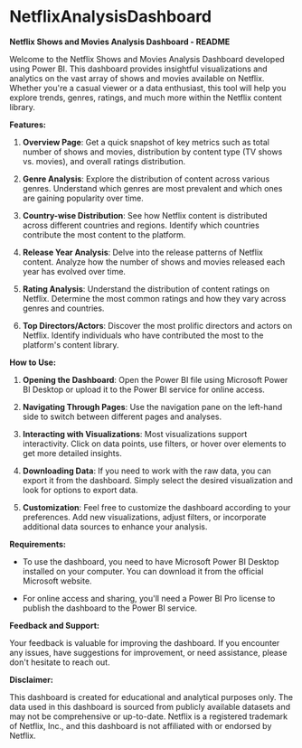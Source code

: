 # NetflixAnalysisDashboard
**Netflix Shows and Movies Analysis Dashboard - README**

Welcome to the Netflix Shows and Movies Analysis Dashboard developed using Power BI. This dashboard provides insightful visualizations and analytics on the vast array of shows and movies available on Netflix. Whether you're a casual viewer or a data enthusiast, this tool will help you explore trends, genres, ratings, and much more within the Netflix content library.

**Features:**

1. **Overview Page**: Get a quick snapshot of key metrics such as total number of shows and movies, distribution by content type (TV shows vs. movies), and overall ratings distribution.

2. **Genre Analysis**: Explore the distribution of content across various genres. Understand which genres are most prevalent and which ones are gaining popularity over time.

3. **Country-wise Distribution**: See how Netflix content is distributed across different countries and regions. Identify which countries contribute the most content to the platform.

4. **Release Year Analysis**: Delve into the release patterns of Netflix content. Analyze how the number of shows and movies released each year has evolved over time.

5. **Rating Analysis**: Understand the distribution of content ratings on Netflix. Determine the most common ratings and how they vary across genres and countries.

6. **Top Directors/Actors**: Discover the most prolific directors and actors on Netflix. Identify individuals who have contributed the most to the platform's content library.

**How to Use:**

1. **Opening the Dashboard**: Open the Power BI file using Microsoft Power BI Desktop or upload it to the Power BI service for online access.

2. **Navigating Through Pages**: Use the navigation pane on the left-hand side to switch between different pages and analyses.

3. **Interacting with Visualizations**: Most visualizations support interactivity. Click on data points, use filters, or hover over elements to get more detailed insights.

4. **Downloading Data**: If you need to work with the raw data, you can export it from the dashboard. Simply select the desired visualization and look for options to export data.

5. **Customization**: Feel free to customize the dashboard according to your preferences. Add new visualizations, adjust filters, or incorporate additional data sources to enhance your analysis.

**Requirements:**

- To use the dashboard, you need to have Microsoft Power BI Desktop installed on your computer. You can download it from the official Microsoft website.

- For online access and sharing, you'll need a Power BI Pro license to publish the dashboard to the Power BI service.

**Feedback and Support:**

Your feedback is valuable for improving the dashboard. If you encounter any issues, have suggestions for improvement, or need assistance, please don't hesitate to reach out.

**Disclaimer:**

This dashboard is created for educational and analytical purposes only. The data used in this dashboard is sourced from publicly available datasets and may not be comprehensive or up-to-date. Netflix is a registered trademark of Netflix, Inc., and this dashboard is not affiliated with or endorsed by Netflix.
